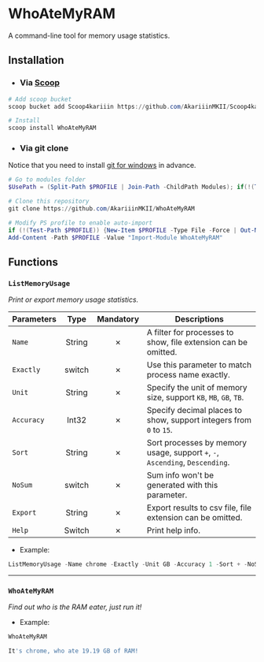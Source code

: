 # WhoAteMyRAM

A command-line tool for memory usage statistics.

## Installation

- ### Via [Scoop](https://github.com/ScoopInstaller/Scoop)

```Powershell
# Add scoop bucket
scoop bucket add Scoop4kariiin https://github.com/AkariiinMKII/Scoop4kariiin

# Install
scoop install WhoAteMyRAM
```

- ### Via git clone

Notice that you need to install [git for windows](https://gitforwindows.org/) in advance.

```PowerShell
# Go to modules folder
$UsePath = (Split-Path $PROFILE | Join-Path -ChildPath Modules); if(!(Test-Path $UsePath)) {New-Item $UsePath -Type Directory -Force | Out-Null}; Set-Location $UsePath

# Clone this repository
git clone https://github.com/AkariiinMKII/WhoAteMyRAM

# Modify PS profile to enable auto-import
if (!(Test-Path $PROFILE)) {New-Item $PROFILE -Type File -Force | Out-Null}
Add-Content -Path $PROFILE -Value "Import-Module WhoAteMyRAM"
```

## Functions

### `ListMemoryUsage`

_Print or export memory usage statistics._

|Parameters|Type|Mandatory|Descriptions|
|----|:----:|:----:|----|
|`Name`|String|&cross;|A filter for processes to show, file extension can be omitted.|
|`Exactly`|switch|&cross;|Use this parameter to match process name exactly.|
|`Unit`|String|&cross;|Specify the unit of memory size, support `KB`, `MB`, `GB`, `TB`.|
|`Accuracy`|Int32|&cross;|Specify decimal places to show, support integers from `0` to `15`.|
|`Sort`|String|&cross;|Sort processes by memory usage, support `+`, `-`, `Ascending`, `Descending`.|
|`NoSum`|switch|&cross;|Sum info won't be generated with this parameter.|
|`Export`|String|&cross;|Export results to csv file, file extension can be omitted.|
|`Help`|Switch|&cross;|Print help info.|

- Example:

```Powershell
ListMemoryUsage -Name chrome -Exactly -Unit GB -Accuracy 1 -Sort + -NoSum -Export Abc
```

----

### `WhoAteMyRAM`

_Find out who is the RAM eater, just run it!_

- Example:

```Powershell
WhoAteMyRAM

It's chrome, who ate 19.19 GB of RAM!
```
